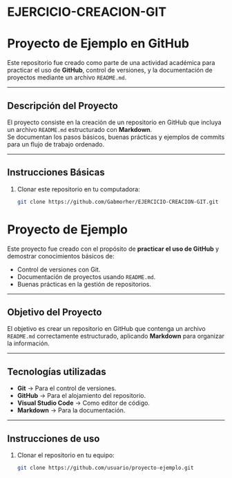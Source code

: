 # EJERCICIO-CREACION-GIT
# Proyecto de Ejemplo en GitHub

Este repositorio fue creado como parte de una actividad académica para practicar el uso de **GitHub**, control de versiones, y la documentación de proyectos mediante un archivo `README.md`.

---

##  Descripción del Proyecto
El proyecto consiste en la creación de un repositorio en GitHub que incluya un archivo `README.md` estructurado con **Markdown**.  
Se documentan los pasos básicos, buenas prácticas y ejemplos de commits para un flujo de trabajo ordenado.

---

##  Instrucciones Básicas
1. Clonar este repositorio en tu computadora:
   ```bash
   git clone https://github.com/Gabmorher/EJERCICIO-CREACION-GIT.git
#  Proyecto de Ejemplo

Este proyecto fue creado con el propósito de **practicar el uso de GitHub** y demostrar conocimientos básicos de:
- Control de versiones con Git.
- Documentación de proyectos usando `README.md`.
- Buenas prácticas en la gestión de repositorios.

---

##  Objetivo del Proyecto
El objetivo es crear un repositorio en GitHub que contenga un archivo `README.md` correctamente estructurado, aplicando **Markdown** para organizar la información.

---

##  Tecnologías utilizadas
- **Git** → Para el control de versiones.
- **GitHub** → Para el alojamiento del repositorio.
- **Visual Studio Code** → Como editor de código.
- **Markdown** → Para la documentación.

---

##  Instrucciones de uso
1. Clonar el repositorio en tu equipo:
   ```bash
   git clone https://github.com/usuario/proyecto-ejemplo.git



